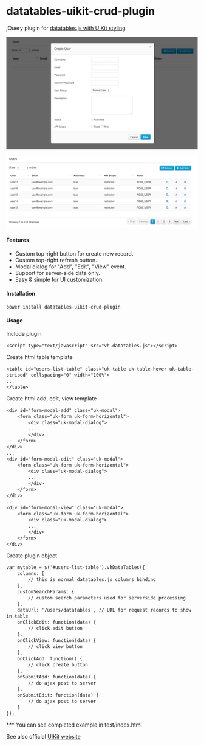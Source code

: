# datatables-uikit-crud-plugin

jQuery plugin for [datatables.js with UIKit styling](https://datatables.net/examples/styling/uikit.html) 

![example-img](https://github.com/jampajeen/datatables-uikit-crud-plugin/blob/master/doc/datatables-uikit-add2.png?raw=true)


![example-img2](https://github.com/jampajeen/datatables-uikit-crud-plugin/blob/master/doc/datatables-uikit-add.png?raw=true)

#### Features
  * Custom top-right button for create new record.
  * Custom top-right refresh button.
  * Modal dialog for "Add", "Edit", "View" event.
  * Support for server-side data only.
  * Easy & simple for UI customization.
  
#### Installation
```
bower install datatables-uikit-crud-plugin
```

#### Usage
Include plugin
```
<script type="text/javascript" src="vh.datatables.js"></script>
```  

Create html table template
```  
<table id="users-list-table" class="uk-table uk-table-hover uk-table-striped" cellspacing="0" width="100%">
...
</table>
```  

Create html add, edit, view template
```  
<div id="form-modal-add" class="uk-modal">
	<form class="uk-form uk-form-horizontal">
    	<div class="uk-modal-dialog">
		...
		</div>
    </form>
</div>
...
<div id="form-modal-edit" class="uk-modal">
	<form class="uk-form uk-form-horizontal">
		<div class="uk-modal-dialog">
        ...     
		</div>
    </form>
</div>
...
<div id="form-modal-view" class="uk-modal">
	<form class="uk-form uk-form-horizontal">
       	<div class="uk-modal-dialog">
    	...              
   		</div>
	</form>
</div>
```  

Create plugin object
```
var mytable = $('#users-list-table').vhDataTables({
    columns: [ 
    	// this is normal datatables.js columns binding 
    ],
    customSearchParams: { 
    	// custom search parameters used for serverside processing
    },
    dataUrl: '/users/datatables', // URL for request records to show in table
    onClickEdit: function(data) {
        // click edit button
    },
    onClickView: function(data) {
        // click view button
    },
    onClickAdd: function() {
        // click create button
    },
    onSubmitAdd: function(data) {
        // do ajax post to server
    },
    onSubmitEdit: function(data) {
        // do ajax post to server
    }
});
```

*** You can see completed example in test/index.html

See also official [UIKit website](http://getuikit.com/)


